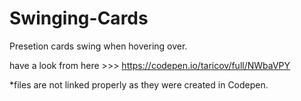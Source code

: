 # Swinging-Cards

Presetion cards swing when hovering over.

have a look from here >>> https://codepen.io/taricov/full/NWbaVPY

*files are not linked properly as they were created in Codepen.
